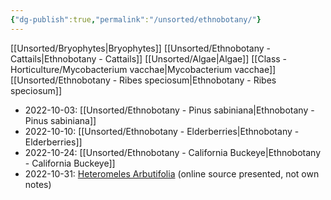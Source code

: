 ```yaml
---
{"dg-publish":true,"permalink":"/unsorted/ethnobotany/"}
---
```





[[Unsorted/Bryophytes\|Bryophytes]]
[[Unsorted/Ethnobotany - Cattails\|Ethnobotany - Cattails]]
[[Unsorted/Algae\|Algae]]
[[Class - Horticulture/Mycobacterium vacchae\|Mycobacterium vacchae]]
[[Unsorted/Ethnobotany - Ribes speciosum\|Ethnobotany - Ribes speciosum]]
- 2022-10-03: [[Unsorted/Ethnobotany - Pinus sabiniana\|Ethnobotany - Pinus sabiniana]]
- 2022-10-10: [[Unsorted/Ethnobotany - Elderberries\|Ethnobotany - Elderberries]]
- 2022-10-24: [[Unsorted/Ethnobotany - California Buckeye\|Ethnobotany - California Buckeye]]
- 2022-10-31: [Heteromeles Arbutifolia](https://www.laspilitas.com/nature-of-california/plants/339--heteromeles-arbutifolia) (online source presented, not own notes)
